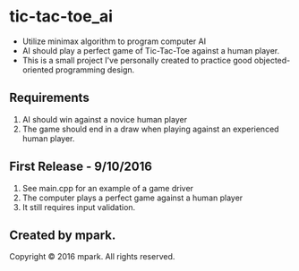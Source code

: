 # tic-tac-toe_ai

- Utilize minimax algorithm to program computer AI
- AI should play a perfect game of Tic-Tac-Toe against a human player.
- This is a small project I've personally created to practice good objected-oriented programming design.

Requirements
--------------------------------------------------------
1. AI should win against a novice human player
2. The game should end in a draw when playing against an experienced human player.


First Release - 9/10/2016
--------------------------------------------------------
1. See main.cpp for an example of a game driver
2. The computer plays a perfect game against a human player
3. It still requires input validation.


Created by mpark.
--------------------------------------------------------
Copyright © 2016 mpark. All rights reserved.
